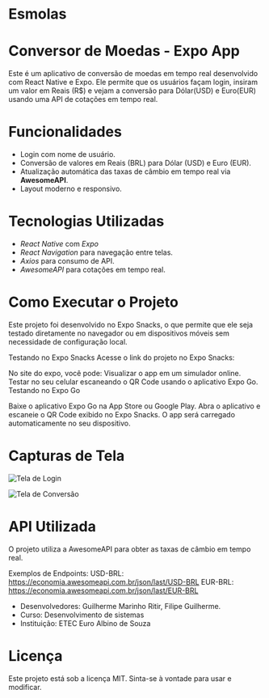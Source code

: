# Esmolas
# Conversor de Moedas - Expo App

Este é um aplicativo de conversão de moedas em tempo real desenvolvido com React Native e Expo. Ele permite que os usuários façam login, insiram um valor em Reais (R$) e vejam a conversão para Dólar(USD) e Euro(EUR) usando uma API de cotações em tempo real.

# Funcionalidades

- Login com nome de usuário.
- Conversão de valores em Reais (BRL) para Dólar (USD) e Euro (EUR).
- Atualização automática das taxas de câmbio em tempo real via **AwesomeAPI**.
- Layout moderno e responsivo.

# Tecnologias Utilizadas

- *React Native* com *Expo*
- *React Navigation* para navegação entre telas.
- *Axios* para consumo de API.
- *AwesomeAPI* para cotações em tempo real.

# Como Executar o Projeto
Este projeto foi desenvolvido no Expo Snacks, o que permite que ele seja testado diretamente no navegador ou em dispositivos móveis sem necessidade de configuração local.

Testando no Expo Snacks
Acesse o link do projeto no Expo Snacks:


No site do expo, você pode:
Visualizar o app em um simulador online.
Testar no seu celular escaneando o QR Code usando o aplicativo Expo Go.
Testando no Expo Go

Baixe o aplicativo Expo Go na App Store ou Google Play.
Abra o aplicativo e escaneie o QR Code exibido no Expo Snacks.
O app será carregado automaticamente no seu dispositivo.


# Capturas de Tela
![Tela de Login](URL-da-Imagem)

![Tela de Conversão](URL-da-Imagem)

# API Utilizada
O projeto utiliza a AwesomeAPI para obter as taxas de câmbio em tempo real.

Exemplos de Endpoints:
USD-BRL: https://economia.awesomeapi.com.br/json/last/USD-BRL
EUR-BRL: https://economia.awesomeapi.com.br/json/last/EUR-BRL

- Desenvolvedores: Guilherme Marinho Ritir, Filipe Guilherme.
- Curso: Desenvolvimento de sistemas 
- Instituição: ETEC Euro Albino de Souza

# Licença
Este projeto está sob a licença MIT. Sinta-se à vontade para usar e modificar.

